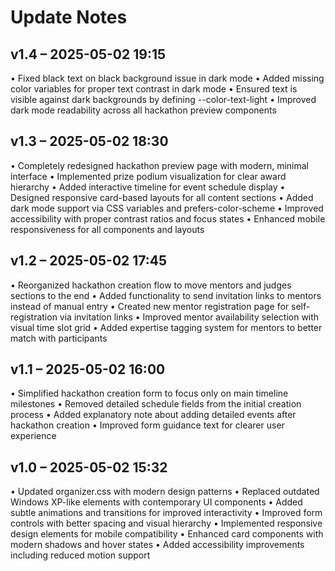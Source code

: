 # Update Notes

## v1.4 – 2025-05-02 19:15
• Fixed black text on black background issue in dark mode
• Added missing color variables for proper text contrast in dark mode
• Ensured text is visible against dark backgrounds by defining --color-text-light
• Improved dark mode readability across all hackathon preview components

## v1.3 – 2025-05-02 18:30
• Completely redesigned hackathon preview page with modern, minimal interface
• Implemented prize podium visualization for clear award hierarchy
• Added interactive timeline for event schedule display
• Designed responsive card-based layouts for all content sections
• Added dark mode support via CSS variables and prefers-color-scheme
• Improved accessibility with proper contrast ratios and focus states
• Enhanced mobile responsiveness for all components and layouts

## v1.2 – 2025-05-02 17:45
• Reorganized hackathon creation flow to move mentors and judges sections to the end
• Added functionality to send invitation links to mentors instead of manual entry
• Created new mentor registration page for self-registration via invitation links
• Improved mentor availability selection with visual time slot grid
• Added expertise tagging system for mentors to better match with participants

## v1.1 – 2025-05-02 16:00
• Simplified hackathon creation form to focus only on main timeline milestones
• Removed detailed schedule fields from the initial creation process
• Added explanatory note about adding detailed events after hackathon creation
• Improved form guidance text for clearer user experience

## v1.0 – 2025-05-02 15:32
• Updated organizer.css with modern design patterns
• Replaced outdated Windows XP-like elements with contemporary UI components
• Added subtle animations and transitions for improved interactivity
• Improved form controls with better spacing and visual hierarchy
• Implemented responsive design elements for mobile compatibility
• Enhanced card components with modern shadows and hover states
• Added accessibility improvements including reduced motion support